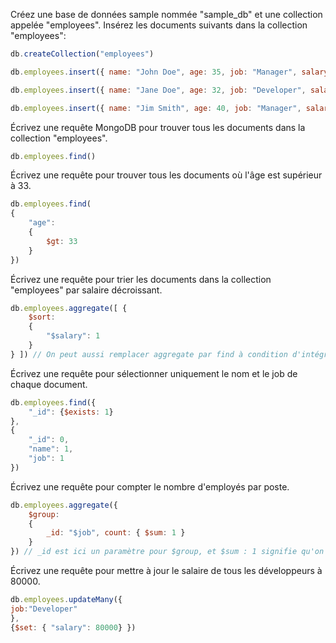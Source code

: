 Créez une base de données sample nommée "sample_db" et une collection appelée "employees". Insérez les documents suivants dans la collection "employees":

``` javascript
db.createCollection("employees")

db.employees.insert({ name: "John Doe", age: 35, job: "Manager", salary: 80000 })

db.employees.insert({ name: "Jane Doe", age: 32, job: "Developer", salary: 75000 })

db.employees.insert({ name: "Jim Smith", age: 40, job: "Manager", salary: 85000 })
```


Écrivez une requête MongoDB pour trouver tous les documents dans la collection "employees".

``` javascript
db.employees.find()
```


Écrivez une requête pour trouver tous les documents où l'âge est supérieur à 33.

``` javascript
db.employees.find(
{
	"age": 
	{
		$gt: 33
	}
})
```


Écrivez une requête pour trier les documents dans la collection "employees" par salaire décroissant.

``` javascript
db.employees.aggregate([ { 
	$sort: 
	{
		"$salary": 1
	}
} ]) // On peut aussi remplacer aggregate par find à condition d'intégrer son contenu dans un $expr
```


Écrivez une requête pour sélectionner uniquement le nom et le job de chaque document.

``` javascript
db.employees.find({
	"_id": {$exists: 1}
},
{
	"_id": 0,
	"name": 1,
	"job": 1
})
```


Écrivez une requête pour compter le nombre d'employés par poste.

``` javascript
db.employees.aggregate({ 
	$group: 
	{ 
		_id: "$job", count: { $sum: 1 } 
	}
}) // _id est ici un paramètre pour $group, et $sum : 1 signifie qu'on incrémente de 1 à chaque fois
```


Écrivez une requête pour mettre à jour le salaire de tous les développeurs à 80000.

``` javascript
db.employees.updateMany({
job:"Developer"
},
{$set: { "salary": 80000} })
```
